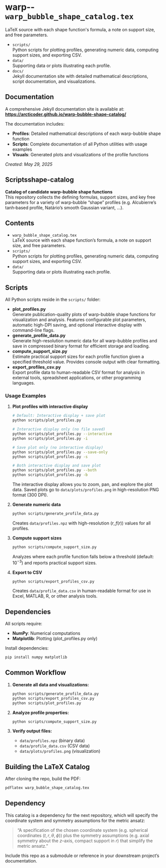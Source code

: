 # warp-- `warp_bubble_shape_catalog.tex`  
  LaTeX source with each shape function's formula, a note on support size, and free parameters.
- `scripts/`  
  Python scripts for plotting profiles, generating numeric data, computing support sizes, and exporting CSV.
- `data/`  
  Supporting data or plots illustrating each profile.
- `docs/`  
  Jekyll documentation site with detailed mathematical descriptions, script documentation, and visualizations.

## Documentation

A comprehensive Jekyll documentation site is available at:  
**https://arcticoder.github.io/warp-bubble-shape-catalog/**

The documentation includes:
- **Profiles**: Detailed mathematical descriptions of each warp-bubble shape function
- **Scripts**: Complete documentation of all Python utilities with usage examples
- **Visuals**: Generated plots and visualizations of the profile functions

*Created: May 29, 2025*

## Scriptsshape-catalog

**Catalog of candidate warp‐bubble shape functions**  
This repository collects the defining formulas, support sizes, and key free parameters for a variety of warp‐bubble “shape” profiles (e.g. Alcubierre’s tanh‐based profile, Natário’s smooth Gaussian variant, …).

## Contents

- `warp_bubble_shape_catalog.tex`  
  LaTeX source with each shape function’s formula, a note on support size, and free parameters.
- `scripts/`  
  Python scripts for plotting profiles, generating numeric data, computing support sizes, and exporting CSV.
- `data/`  
  Supporting data or plots illustrating each profile.
## Scripts

All Python scripts reside in the `scripts/` folder:

- **plot_profiles.py**  
  Generate publication-quality plots of warp-bubble shape functions for visualization and analysis. Features configurable plot parameters, automatic high-DPI saving, and optional interactive display with command-line flags.
- **generate_profile_data.py**  
  Generate high-resolution numeric data for all warp-bubble profiles and save in compressed binary format for efficient storage and loading.
- **compute_support_size.py**  
  Estimate practical support sizes for each profile function given a specified threshold value. Provides console output with clear formatting.
- **export_profiles_csv.py**  
  Export profile data to human-readable CSV format for analysis in external tools, spreadsheet applications, or other programming languages.

### Usage Examples

1. **Plot profiles with interactive display**  
   ```bash
   # Default: Interactive display + save plot
   python scripts/plot_profiles.py
   
   # Interactive display only (no file saved)
   python scripts/plot_profiles.py --interactive
   python scripts/plot_profiles.py -i
   
   # Save plot only (no interactive display)
   python scripts/plot_profiles.py --save-only
   python scripts/plot_profiles.py -s
   
   # Both interactive display and save plot
   python scripts/plot_profiles.py --both
   python scripts/plot_profiles.py -b
   ```
   The interactive display allows you to zoom, pan, and explore the plot data. Saved plots go to `data/plots/profiles.png` in high-resolution PNG format (300 DPI).

2. **Generate numeric data**  
   ```bash
   python scripts/generate_profile_data.py
   ```
   Creates `data/profiles.npz` with high-resolution $(r, f(r))$ values for all profiles.

3. **Compute support sizes**  
   ```bash
   python scripts/compute_support_size.py
   ```
   Analyzes where each profile function falls below a threshold (default: $10^{-3}$) and reports practical support sizes.

4. **Export to CSV**  
   ```bash
   python scripts/export_profiles_csv.py
   ```
   Creates `data/profile_data.csv` in human-readable format for use in Excel, MATLAB, R, or other analysis tools.

## Dependencies

All scripts require:
- **NumPy**: Numerical computations
- **Matplotlib**: Plotting (plot_profiles.py only)

Install dependencies:
```bash
pip install numpy matplotlib
```

## Common Workflow

1. **Generate all data and visualizations:**
   ```bash
   python scripts/generate_profile_data.py
   python scripts/export_profiles_csv.py
   python scripts/plot_profiles.py
   ```

2. **Analyze profile properties:**
   ```bash
   python scripts/compute_support_size.py
   ```

3. **Verify output files:**
   - `data/profiles.npz` (binary data)
   - `data/profile_data.csv` (CSV data)  
   - `data/plots/profiles.png` (visualization)

## Building the LaTeX Catalog

After cloning the repo, build the PDF:

```bash
pdflatex warp_bubble_shape_catalog.tex
```

## Dependency

This catalog is a dependency for the next repository, which will specify the coordinate system and symmetry assumptions for the metric ansatz:

> “A specification of the chosen coordinate system (e.g. spherical coordinates $(t,r,\theta,\phi)$) plus the symmetry assumptions (e.g. axial symmetry about the $z$–axis, compact support in $r$) that simplify the metric ansatz.”

Include this repo as a submodule or reference in your downstream project’s documentation.
